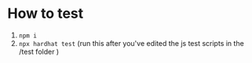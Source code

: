 # How to test
1. `npm i`
2. `npx hardhat test` (run this after you've edited the js test scripts in the /test folder )